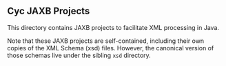 Cyc JAXB Projects
-----------------

This directory contains JAXB projects to facilitate XML processing in Java.

Note that these JAXB projects are self-contained, including their own copies of the XML Schema (xsd)
files. However, the canonical version of those schemas live under the sibling `xsd` directory.



